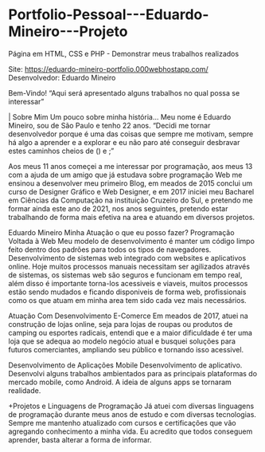 # Portfolio-Pessoal---Eduardo-Mineiro---Projeto
Página em HTML, CSS  e PHP - Demonstrar meus trabalhos realizados


Site: https://eduardo-mineiro-portfolio.000webhostapp.com/
Desenvolvedor: Eduardo Mineiro


Bem-Vindo!
“Aqui será apresentado alguns
 trabalhos no qual possa se interessar”
		            

|
Sobre Mim Um pouco sobre minha história...
Meu nome é Eduardo Mineiro, sou de São Paulo e tenho 22 anos.
“Decidi me tornar desenvolvedor porque é uma das coisas que sempre me motivam, sempre há algo a aprender e a explorar e eu não paro até conseguir desbravar estes caminhos cheios de () e ;”

Aos meus 11 anos começei a me interessar por programação, aos meus 13 com a ajuda de um amigo que já estudava sobre programação Web me ensinou a desenvolver meu primeiro Blog, em meados de 2015 conclui um curso de Designer Gráfico e Web Designer, e em 2017 iniciei meu Bacharel em Ciências da Computação na instituição Cruzeiro do Sul, e pretendo me formar ainda este ano de 2021, nos anos seguintes, pretendo estar trabalhando de forma mais efetiva na area e atuando em diversos projetos.

Eduardo Mineiro
Minha Atuação o que eu posso fazer?
 Programação Voltada à Web
Meu modelo de desenvolvimento é manter um código limpo feito dentro dos padrões para todos os tipos de navegadores. Desenvolvimento de sistemas web integrado com websites e aplicativos online. Hoje muitos processos manuais necessitam ser agilizados através de sistemas, os sistemas web são seguros e funcionam em tempo real, além disso é importante torna-los acessiveis e viaveis, muitos processos estão sendo mudados e ficando disponiveis de forma web, profissionais como os que atuam em minha area tem sido cada vez mais necessários.

Atuação Com Desenvolvimento E-Comerce
Em meados de 2017, atuei na construção de lojas online, seja para lojas de roupas ou produtos de camping ou esportes radicais, entendi que e a maior dificuldade é ter uma loja que se adequa ao modelo negócio atual e busquei soluções para futuros comerciantes, ampliando seu público e tornando isso acessivel.

Desenvolvimento de Aplicações Mobile
Desenvolvimento de aplicativo. Desenvolvi alguns trabalhos ambientados para as principais plataformas do mercado mobile, como Android. A ideia de alguns apps se tornaram realidade.

 +Projetos e Linguagens de Programação
Já atuei com diversas linguagens de programação durante meus anos de estudo e com diversas tecnologias. Sempre me mantenho atualizado com cursos e certificações que vão agregando conhecimento a minha vida. Eu acredito que todos conseguem aprender, basta alterar a forma de informar.
